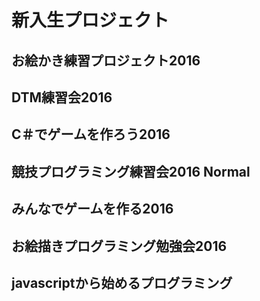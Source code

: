 # 新入生プロジェクト
## お絵かき練習プロジェクト2016
## DTM練習会2016
## C＃でゲームを作ろう2016
## 競技プログラミング練習会2016 Normal
## みんなでゲームを作る2016
## お絵描きプログラミング勉強会2016
## javascriptから始めるプログラミング
